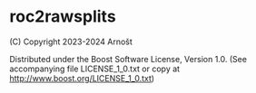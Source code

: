# roc2rawsplits

(C) Copyright 2023-2024 Arnošt

Distributed under the Boost Software License, Version 1.0.
(See accompanying file LICENSE_1_0.txt or copy at http://www.boost.org/LICENSE_1_0.txt)

